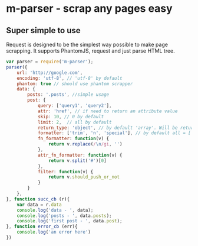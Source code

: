 # m-parser - scrap any pages easy

## Super simple to use

Request is designed to be the simplest way possible to make page scrapping. It supports PhantomJS, request and just parse HTML tree.

```javascript
var parser = require('m-parser');
parser({
    url: 'http://google.com',
    encoding: 'utf-8', // 'utf-8' by default
    phantom: true // should use phantom scrapper
    data: {
        posts: '.posts', //simple usage
        post: {
            query: ['query1', 'query2'],
            attr: 'href', // if need to return an attribute value
            skip: 10, // 0 by default
            limit: 2,  // all by default
            return_type: 'object', // by default 'array'. Will be return first element
            formatter: ['trim', 'n', 'special'], // by default all = ['trim', 'n', 'special']
            fn_formatter: function(v) {
                return v.replace(/\n/gi, '')
            },
            attr_fn_formatter: function(v) {
                return v.split('#')[0]
            },
            filter: function(v) {
                return v.should_push_or_not
            }
        }
    },
}, function succ_cb (r){
    var data = r.data
    console.log('data - ', data);
    console.log('posts - ', data.posts);
    console.log('first post - ', data.post);
}, function error_cb (err){
    console.log('an error here')
})
```